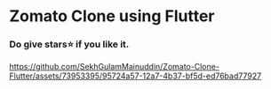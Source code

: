 # Zomato Clone using Flutter

  ### Do give stars⭐ if you like it.

https://github.com/SekhGulamMainuddin/Zomato-Clone-Flutter/assets/73953395/95724a57-12a7-4b37-bf5d-ed76bad77927



